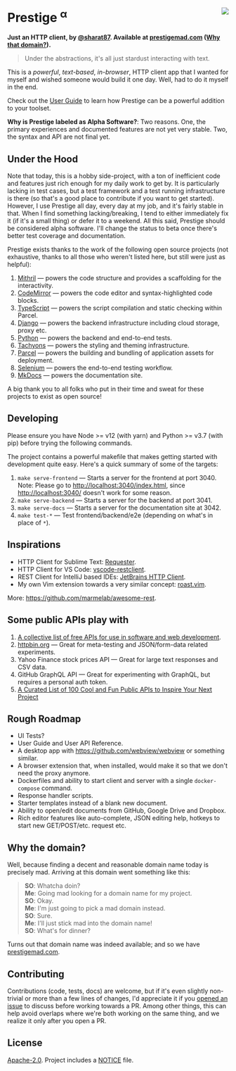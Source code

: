 # Prestige <sup>&alpha;</sup> <img align=right src="https://img.shields.io/badge/Made_With-Boring_Tech-F09?style=for-the-badge">

**Just an HTTP client, by [@sharat87](https://sharats.me). Available at [prestigemad.com](https://prestigemad.com)
([Why that domain?](#why-the-domain)).**

> Under the abstractions, it's all just stardust interacting with text.

This is a *powerful*, *text-based*, *in-browser*, HTTP client app that I wanted for myself and wished someone would
build it one day. Well, had to do it myself in the end.

Check out the [User Guide](https://prestigemad.com/help.html) to learn how Prestige can be a powerful addition to your
toolset.

**Why is Prestige labeled as Alpha Software?**: Two reasons. One, the primary experiences and documented features are
not yet very stable. Two, the syntax and API are not final yet.

## Under the Hood

Note that today, this is a hobby side-project, with a ton of inefficient code and features just rich enough for my daily
work to get by. It is particularly lacking in test cases, but a test framework and a test running infrastructure is
there (so that's a good place to contribute if you want to get started). However, I use Prestige all day, every day at
my job, and it's fairly stable in that. When I find something lacking/breaking, I tend to either immediately fix it (if
it's a small thing) or defer it to a weekend. All this said, Prestige should be considered alpha software. I'll change
the status to beta once there's better test coverage and documentation.

Prestige exists thanks to the work of the following open source projects (not exhaustive, thanks to all those who
weren't listed here, but still were just as helpful):

1. [Mithril](https://mithril.js.org/) &mdash; powers the code structure and provides a scaffolding for the interactivity.
1. [CodeMirror](https://codemirror.net/) &mdash; powers the code editor and syntax-highlighted code blocks.
1. [TypeScript](https://www.typescriptlang.org/) &mdash; powers the script compilation and static checking within Parcel.
1. [Django](https://www.djangoproject.com/) &mdash; powers the backend infrastructure including cloud storage, proxy etc.
1. [Python](https://www.python.org/) &mdash; powers the backend and end-to-end tests.
1. [Tachyons](http://tachyons.io/) &mdash; powers the styling and theming infrastructure.
1. [Parcel](https://parceljs.org/) &mdash; powers the building and bundling of application assets for deployment.
1. [Selenium](https://www.selenium.dev/) &mdash; powers the end-to-end testing workflow.
1. [MkDocs](https://www.mkdocs.org/) &mdash; powers the documentation site.

A big thank you to all folks who put in their time and sweat for these projects to exist as open source!

## Developing

Please ensure you have Node >= v12 (with yarn) and Python >= v3.7 (with pip) before trying the following commands.

The project contains a powerful makefile that makes getting started with development quite easy. Here's a quick summary
of some of the targets:

1. `make serve-frontend` &mdash; Starts a server for the frontend at port 3040.
	Note: Please go to <http://localhost:3040/index.html>, since <http://localhost:3040/> doesn't work for some reason.
1. `make serve-backend` &mdash; Starts a server for the backend at port 3041.
1. `make serve-docs` &mdash; Starts a server for the documentation site at 3042.
1. `make test-*` &mdash; Test frontend/backend/e2e (depending on what's in place of `*`).

## Inspirations

- HTTP Client for Sublime Text: [Requester](https://github.com/kylebebak/Requester).
- HTTP Client for VS Code: [vscode-restclient](https://github.com/Huachao/vscode-restclient).
- REST Client for IntelliJ based IDEs: [JetBrains HTTP Client](https://www.jetbrains.com/help/idea/http-client-in-product-code-editor.html).
- My own Vim extension towards a very similar concept: [roast.vim](https://github.com/sharat87/roast.vim).

More: <https://github.com/marmelab/awesome-rest>.

## Some public APIs play with

1. [A collective list of free APIs for use in software and web development](https://github.com/public-apis/public-apis).
1. [httpbin.org](http://httpbin.org) &mdash; Great for meta-testing and JSON/form-data related experiments.
1. Yahoo Finance stock prices API &mdash; Great for large text responses and CSV data.
1. GitHub GraphQL API &mdash; Great for experimenting with GraphQL, but requires a personal auth token.
1. [A Curated List of 100 Cool and Fun Public APIs to Inspire Your Next Project](https://medium.com/better-programming/a-curated-list-of-100-cool-and-fun-public-apis-to-inspire-your-next-project-7600ce3e9b3)

## Rough Roadmap

- UI Tests?
- User Guide and User API Reference.
- A desktop app with <https://github.com/webview/webview> or something similar.
- A browser extension that, when installed, would make it so that we don't need the proxy anymore.
- Dockerfiles and ability to start client and server with a single `docker-compose` command.
- Response handler scripts.
- Starter templates instead of a blank new document.
- Ability to open/edit documents from GitHub, Google Drive and Dropbox.
- Rich editor features like auto-complete, JSON editing help, hotkeys to start new GET/POST/etc. request etc.

## Why the domain?

Well, because finding a decent and reasonable domain name today is precisely mad. Arriving at this domain went something
like this:

> **SO**: Whatcha doin? \
> **Me**: Going mad looking for a domain name for my project. \
> **SO**: Okay. \
> **Me**: I'm just going to pick a mad domain instead. \
> **SO**: Sure. \
> **Me**: I'll just stick mad into the domain name! \
> **SO**: What's for dinner?

Turns out that domain name was indeed available; and so we have [prestigemad.com](https://prestigemad.com).

## Contributing

Contributions (code, tests, docs) are welcome, but if it's even slightly non-trivial or more than a few lines of
changes, I'd appreciate it if you [opened an issue](https://github.com/sharat87/prestige/issues/new) to discuss before
working towards a PR. Among other things, this can help avoid overlaps where we're both working on the same thing, and
we realize it only after you open a PR.

## License

[Apache-2.0](blob/master/LICENSE). Project includes a [NOTICE](blob/master/NOTICE) file.
